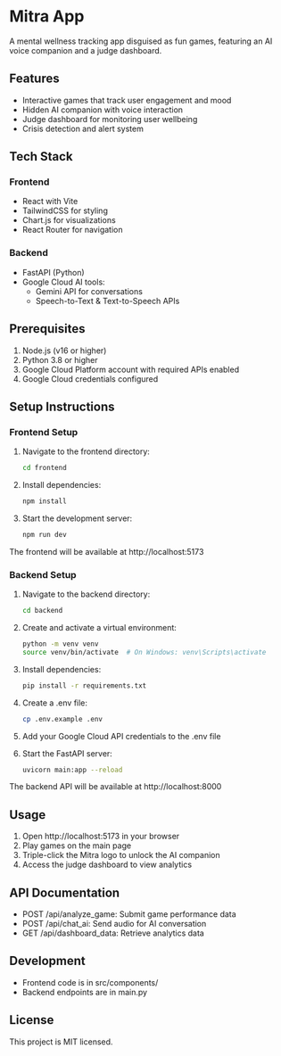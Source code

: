 # Mitra App

A mental wellness tracking app disguised as fun games, featuring an AI voice companion and a judge dashboard.

## Features

- Interactive games that track user engagement and mood
- Hidden AI companion with voice interaction
- Judge dashboard for monitoring user wellbeing
- Crisis detection and alert system


## Tech Stack 

### Frontend
- React with Vite
- TailwindCSS for styling
- Chart.js for visualizations
- React Router for navigation


### Backend
- FastAPI (Python)
- Google Cloud AI tools:
  - Gemini API for conversations
  - Speech-to-Text & Text-to-Speech APIs

## Prerequisites

1. Node.js (v16 or higher)
2. Python 3.8 or higher
3. Google Cloud Platform account with required APIs enabled
4. Google Cloud credentials configured

## Setup Instructions

### Frontend Setup

1. Navigate to the frontend directory:
   ```bash
   cd frontend
   ```

2. Install dependencies:
   ```bash
   npm install
   ```

3. Start the development server:
   ```bash
   npm run dev
   ```

The frontend will be available at http://localhost:5173

### Backend Setup

1. Navigate to the backend directory:
   ```bash
   cd backend
   ```

2. Create and activate a virtual environment:
   ```bash
   python -m venv venv
   source venv/bin/activate  # On Windows: venv\Scripts\activate
   ```

3. Install dependencies:
   ```bash
   pip install -r requirements.txt
   ```

4. Create a .env file:
   ```bash
   cp .env.example .env
   ```

5. Add your Google Cloud API credentials to the .env file

6. Start the FastAPI server:
   ```bash
   uvicorn main:app --reload
   ```

The backend API will be available at http://localhost:8000

## Usage

1. Open http://localhost:5173 in your browser
2. Play games on the main page
3. Triple-click the Mitra logo to unlock the AI companion
4. Access the judge dashboard to view analytics

## API Documentation

- POST /api/analyze_game: Submit game performance data
- POST /api/chat_ai: Send audio for AI conversation
- GET /api/dashboard_data: Retrieve analytics data

## Development

- Frontend code is in src/components/
- Backend endpoints are in main.py

## License

This project is MIT licensed.